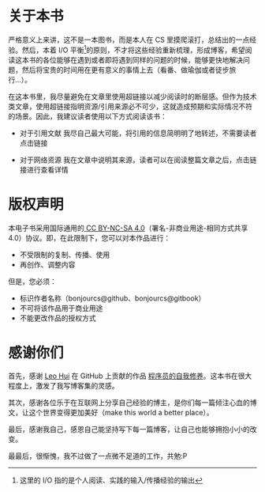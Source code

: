 # 关于本书

严格意义上来讲，这不是一本图书，而是本人在 CS 里摸爬滚打，总结出的一点经验。然后，本着 I/O 平衡[^1]的原则，不才将这些经验重新梳理，形成博客，希望阅读这本书的各位能够在遇到或者即将遇到同样的问题的时候，能够更快地解决问题，然后将宝贵的时间用在更有意义的事情上去（看番、做瑜伽或者徒步旅行...）。

在这本书里，我尽量避免在文章里使用超链接以减少阅读时的断层感。但作为技术类文章，使用超链接指明资源/引用来源必不可少，这就造成预期和实际情况不符的场景。因此，我建议读者使用以下方式阅读该书：
- 对于引用文献
我尽自己最大可能，将引用的信息简明明了地转述，不需要读者点击链接

- 对于网络资源
我在文章中说明其来源，读者可以在阅读整篇文章之后，点击链接进行查看详情



# 版权声明

本电子书采用国际通用的[ CC BY-NC-SA 4.0](https://creativecommons.org/licenses/by-nc-sa/4.0/)（署名-非商业用途-相同方式共享 4.0）协议。即，在此限制下，您可以对本作品进行：

- 不受限制的复制、传播、使用
- 再创作、调整内容

但是，您必须：

- 标识作者名称（bonjourcs@github、bonjourcs@gitbook）
- 不可将该作品用于商业用途
- 不能更改作品的授权方式

# 感谢你们

首先，感谢 [Leo Hui](https://github.com/leohxj) 在 GitHub 上贡献的作品 [程序员的自我修养](https://github.com/leohxj/a-programmer-prepares)。这本书在很大程度上，激发了我写博客集的灵感。

其次，感谢各位乐于在互联网上分享自己经验的博主，是你们每一篇倾注心血的博文，让这个世界变得更加美好（make this world a better place）。

最后，感谢我自己，感恩自己能坚持写下每一篇博客，让自己也能够拥抱小小的改变。

最最后，很惭愧，我不过做了一点微不足道的工作，共勉:P

[^1]: 这里的 I/O 指的是个人阅读、实践的输入/传播经验的输出


